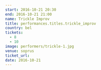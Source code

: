 ```yaml
---
start: 2016-10-21 20:30
end: 2016-10-21 21:00
name: Trickle Improv
title: performances.titles.trickle_improv
country: bel
tickets:
  - 8
  - 10
image: performers/trickle-1.jpg
venue: soprus
ticket_url: 
date: 2016-10-21
---
```

